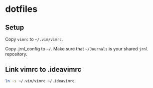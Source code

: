 # dotfiles

## Setup

Copy `vimrc` to `~/.vim/vimrc`.

Copy .jrnl_config to `~/`. Make sure that `~/Journals` is your shared `jrnl`
repository.

## Link vimrc to .ideavimrc

```sh
ln -s ~/.vim/vimrc ~/.ideavimrc
```

